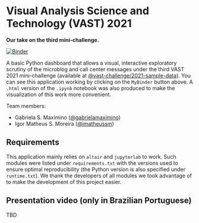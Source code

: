 # Visual Analysis Science and Technology (VAST) 2021
**Our take on the third mini-challenge.**

[![Binder](https://mybinder.org/badge_logo.svg)](https://mybinder.org/v2/gh/imatheussm/vast-2021-tweets/master?filepath=visual_analysis.ipynb)

A basic Python dashboard that allows a visual, interactive exploratory scrutiny of the microblog and call center messages under the third VAST 2021 mini-challenge (available at [@vast-challenge/2021-sample-data](https://github.com/vast-challenge/2021-sample-data/)). You can see this application working by clicking on the `MyBinder` button above. A `.html` version of the `.ipynb` notebook was also produced to make the visualization of this work more convenient.

Team members:

- Gabriela S. Maximino ([@gabrielamaximino](https://github.com/gabrielamaximino))
- Igor Matheus S. Moreira ([@imatheussm](https://github.com/imatheussm))

## Requirements

This application mainly relies on `altair` and `jupyterlab` to work. Such modules were listed under `requirements.txt` with the versions used to ensure optimal reproducibility (the Python version is also specified under `runtime.txt`). We thank the developers of all modules we took advantage of to make the development of this project easier.

## Presentation video (only in Brazilian Portuguese)

TBD
